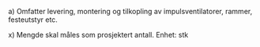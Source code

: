 a) Omfatter levering, montering og tilkopling av impulsventilatorer, rammer, festeutstyr etc.

x) Mengde skal måles som prosjektert antall. Enhet: stk

